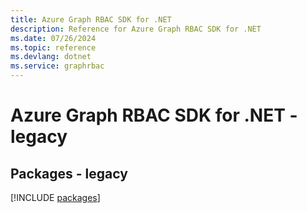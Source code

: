 ```yaml
---
title: Azure Graph RBAC SDK for .NET
description: Reference for Azure Graph RBAC SDK for .NET
ms.date: 07/26/2024
ms.topic: reference
ms.devlang: dotnet
ms.service: graphrbac
---
```

# Azure Graph RBAC SDK for .NET - legacy
## Packages - legacy
[!INCLUDE [packages](graph-rbac-index.md)]